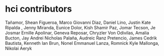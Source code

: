 # hci contributors
Tañamor, Shean
Figueroa, Marco Giovanni
Diaz, Daniel
Lino, Justin Kate
Ripalda , Jenny
Miranda, Eunice
Dolor, Kish Shamir
Paz, Jomar
Tecson, Je Josmar Ernille
Apolinar, Geneva
Reposar, Chryzler Von
Odivilas, Amalia
Bucton, Jay Andrei Nicholas
Palaña, Audreic Ranz
Pretencio, James Cedrik
Bautista, Kenneth Ian
Brun, Nonel Emmanuel
Lanza, Romnick Kyle
Mallonga, Nikolai Aeryk
